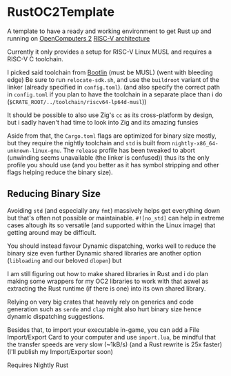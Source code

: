 # RustOC2Template
A template to have a ready and working environment to get Rust up and running on [OpenComputers 2](https://github.com/fnuecke/oc2) [RISC-V architecture](https://github.com/fnuecke/sedna)

Currently it only provides a setup for RISC-V Linux MUSL and requires a RISC-V C toolchain.

I picked said toolchain from [Bootlin](https://toolchains.bootlin.com/releases_riscv64-lp64d.html) (must be MUSL) (went with bleeding edge)
Be sure to run `relocate-sdk.sh`, and use the `buildroot` variant of the linker (already specified in `config.toml`).
(and also specify the correct path in `config.toml` if you plan to have the toolchain in a separate place than i do (`$CRATE_ROOT/../toolchain/riscv64-lp64d-musl`))

It should be possible to also use Zig's `cc`  as its cross-platform by design,
but i sadly haven't had time to look into Zig and its amazing funsies

Aside from that, the `Cargo.toml` flags are optimized for binary size mostly, but they require the nightly toolchain and `std` is built from `nightly-x86_64-unknown-linux-gnu`.
The `release` profile has been tweaked to abort (unwinding seems unavailable (the linker is confused))
thus its the only profile you should use (and you better as it has symbol stripping and other flags helping reduce the binary size).

## Reducing Binary Size
Avoiding `std` (and especially any `fmt`) massively helps get everything down but that's often not possible or maintainable.
`#![no_std]` can help in extreme cases altough its so versatile (and supported within the Linux image) that getting around may be difficult.

You should instead favour Dynamic dispatching, works well to reduce the binary size even further
Dynamic shared libraries are another option (`libloading` and our beloved `dlopen`) but

I am still figuring out how to make shared libraries in Rust and i do plan making some wrappers for my OC2 libraries to work with that
aswel as extracting the Rust runtime (if there is one) into its own shared library.

Relying on very big crates that heavely rely on generics and code generation such as `serde` and `clap` might also hurt binary size hence dynamic dispatching suggestions.

Besides that, to import your executable in-game, you can add a File Import/Export Card to your computer and use `import.lua`,
be mindful that the transfer speeds are very slow (~1kB/s) (and a Rust rewrite is 25x faster)
(I'll publish my Import/Exporter soon)

Requires Nightly Rust
